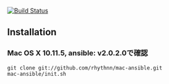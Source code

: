[![Build Status](https://travis-ci.org/rhythnn/mac-ansible.svg?branch=master)](https://travis-ci.org/rhythnn/mac-ansible)

## Installation

### Mac OS X 10.11.5, ansible: v2.0.2.0で確認

    git clone git://github.com/rhythnn/mac-ansible.git  
    mac-ansible/init.sh
